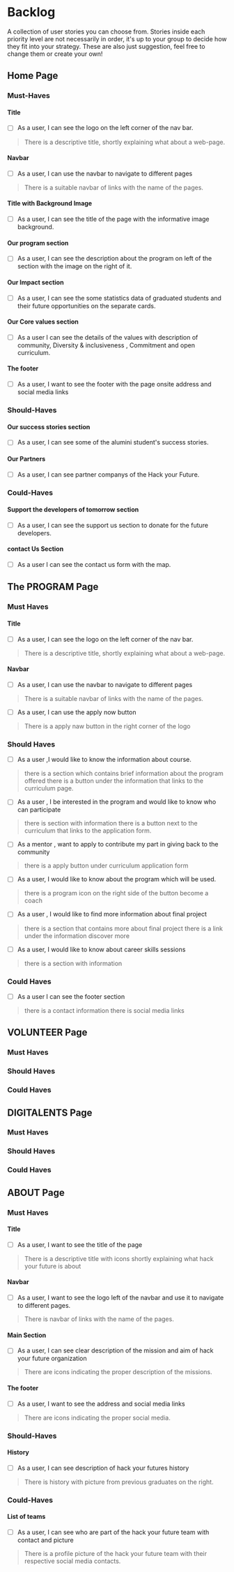 # Backlog

A collection of user stories you can choose from. Stories inside each priority
level are not necessarily in order, it's up to your group to decide how they fit
into your strategy. These are also just suggestion, feel free to change them or
create your own!

## Home Page

### Must-Haves

#### Title

- [ ] As a user, I can see the logo on the left corner of the nav bar.

> There is a descriptive title, shortly explaining what about a web-page.

#### Navbar

- [ ] As a user, I can use the navbar to navigate to different pages

> There is a suitable navbar of links with the name of the pages.

#### Title with Background Image

- [ ] As a user, I can see the title of the page with the informative image
      background.

#### Our program section

- [ ] As a user, I can see the description about the program on left of the
      section with the image on the right of it.

#### Our Impact section

- [ ] As a user, I can see the some statistics data of graduated students and
      their future opportunities on the separate cards.

#### Our Core values section

-[ ] As a user I can see the details of the values with description of
community, Diversity & inclusiveness , Commitment and open curriculum.

#### The footer

- [ ] As a user, I want to see the footer with the page onsite address and
      social media links

### Should-Haves

#### Our success stories section

- [ ] As a user, I can see some of the alumini student's success stories.

#### Our Partners

- [ ] As a user, I can see partner companys of the Hack your Future.

### Could-Haves

#### Support the developers of tomorrow section

- [ ] As a user, I can see the support us section to donate for the future
      developers.

#### contact Us Section

- [ ] As a user I can see the contact us form with the map.

## The PROGRAM Page

<!--   Inna -->

### Must Haves

#### Title

- [ ] As a user, I can see the logo on the left corner of the nav bar.

> There is a descriptive title, shortly explaining what about a web-page.

#### Navbar

- [ ] As a user, I can use the navbar to navigate to different pages

> There is a suitable navbar of links with the name of the pages.

- [ ] As a user, I can use the apply now button

> There is a apply naw button in the right corner of the logo

### Should Haves

- [ ] As a user ,I would like to know the information about course.

> there is a section which contains brief information about the program offered
> there is a button under the information that links to the curriculum page.

- [ ] As a user , I be interested in the program and would like to know who can
      participate

> there is section with information there is a button next to the curriculum
> that links to the application form.

- [ ] As a mentor , want to apply to contribute my part in giving back to the
      community

> there is a apply button under curriculum application form

- [ ] As a user, I would like to know about the program which will be used.

> there is a program icon on the right side of the button become a coach

- [ ] As a user , I would like to find more information about final project

> there is a section that contains more about final project there is a link
> under the information discover more

- [ ] As a user, I would like to know about career skills sessions

> there is a section with information

### Could Haves

- [ ] As a user I can see the footer section

> there is a contact information there is social media links

## VOLUNTEER Page

<!--  Barnabas-->

### Must Haves

### Should Haves

### Could Haves

## DIGITALENTS Page

<!-- Renjani-->

### Must Haves

### Should Haves

### Could Haves

## ABOUT Page

<!-- Helen-->

### Must Haves

#### Title

- [ ] As a user, I want to see the title of the page

> There is a descriptive title with icons shortly explaining what hack your
> future is about

#### Navbar

- [ ] As a user, I want to see the logo left of the navbar and use it to
      navigate to different pages.

> There is navbar of links with the name of the pages.

#### Main Section

- [ ] As a user, I can see clear description of the mission and aim of hack your
      future organization

> There are icons indicating the proper description of the missions.

#### The footer

- [ ] As a user, I want to see the address and social media links

> There are icons indicating the proper social media.

### Should-Haves

#### History

- [ ] As a user, I can see description of hack your futures history

> There is history with picture from previous graduates on the right.

### Could-Haves

#### List of teams

- [ ] As a user, I can see who are part of the hack your future team with
      contact and picture

> There is a profile picture of the hack your future team with their respective
> social media contacts.

